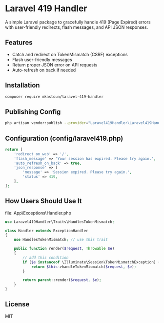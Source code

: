 # Laravel 419 Handler

A simple Laravel package to gracefully handle 419 (Page Expired) errors with user-friendly redirects, flash messages, and API JSON responses.

## Features
- Catch and redirect on TokenMismatch (CSRF) exceptions
- Flash user-friendly messages
- Return proper JSON error on API requests
- Auto-refresh on back if needed

## Installation

```bash
composer require mkastoun/laravel-419-handler
```

## Publishing Config

```bash
php artisan vendor:publish --provider="Laravel419Handler\Laravel419HandlerServiceProvider" --tag=config
```

## Configuration (config/laravel419.php)

```php
return [
    'redirect_on_web' => '/',
    'flash_message' => 'Your session has expired. Please try again.',
    'auto_refresh_on_back' => true,
    'json_response' => [
        'message' => 'Session expired. Please try again.',
        'status' => 419,
    ],
];
```

## How Users Should Use It
file: App\Exceptions\Handler.php
```php
use Laravel419Handler\Traits\HandlesTokenMismatch;

class Handler extends ExceptionHandler
{
    use HandlesTokenMismatch; // use this trait

    public function render($request, Throwable $e)
    {
        // add this condition
        if ($e instanceof \Illuminate\Session\TokenMismatchException) {
            return $this->handleTokenMismatch($request, $e);
        }

        return parent::render($request, $e);
    }
}
```

## License
MIT